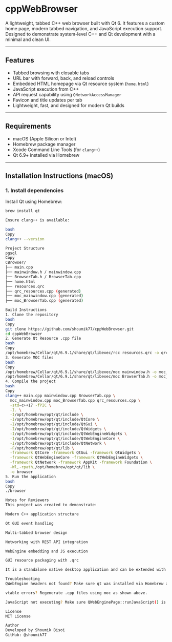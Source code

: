 # cppWebBrowser

A lightweight, tabbed C++ web browser built with Qt 6. It features a custom home page, modern tabbed navigation, and JavaScript execution support. Designed to demonstrate system-level C++ and Qt development with a minimal and clean UI.

---

## Features

- Tabbed browsing with closable tabs  
- URL bar with forward, back, and reload controls  
- Embedded HTML homepage via Qt resource system (`home.html`)  
- JavaScript execution from C++  
- API request capability using `QNetworkAccessManager`  
- Favicon and title updates per tab  
- Lightweight, fast, and designed for modern Qt builds

---

## Requirements

- macOS (Apple Silicon or Intel)  
- Homebrew package manager  
- Xcode Command Line Tools (for `clang++`)  
- Qt 6.9+ installed via Homebrew

---

## Installation Instructions (macOS)

### 1. Install dependencies

Install Qt using Homebrew:

```bash
brew install qt

Ensure clang++ is available:

bash
Copy
clang++ --version

Project Structure
pgsql
Copy
CBrowser/
├── main.cpp
├── mainwindow.h / mainwindow.cpp
├── BrowserTab.h / BrowserTab.cpp
├── home.html
├── resources.qrc
├── qrc_resources.cpp (generated)
├── moc_mainwindow.cpp (generated)
├── moc_BrowserTab.cpp (generated)

Build Instructions
1. Clone the repository
bash
Copy
git clone https://github.com/shoumik77/cppWebBrowser.git
cd cppWebBrowser
2. Generate Qt Resource .cpp file
bash
Copy
/opt/homebrew/Cellar/qt/6.9.1/share/qt/libexec/rcc resources.qrc -o qrc_resources.cpp
3. Generate MOC files
bash
Copy
/opt/homebrew/Cellar/qt/6.9.1/share/qt/libexec/moc mainwindow.h -o moc_mainwindow.cpp
/opt/homebrew/Cellar/qt/6.9.1/share/qt/libexec/moc BrowserTab.h -o moc_BrowserTab.cpp
4. Compile the project
bash
Copy
clang++ main.cpp mainwindow.cpp BrowserTab.cpp \
  moc_mainwindow.cpp moc_BrowserTab.cpp qrc_resources.cpp \
  -std=c++17 -fPIC \
  -I. \
  -I/opt/homebrew/opt/qt/include \
  -I/opt/homebrew/opt/qt/include/QtCore \
  -I/opt/homebrew/opt/qt/include/QtGui \
  -I/opt/homebrew/opt/qt/include/QtWidgets \
  -I/opt/homebrew/opt/qt/include/QtWebEngineWidgets \
  -I/opt/homebrew/opt/qt/include/QtWebEngineCore \
  -I/opt/homebrew/opt/qt/include/QtNetwork \
  -F/opt/homebrew/opt/qt/lib \
  -framework QtCore -framework QtGui -framework QtWidgets \
  -framework QtWebEngineCore -framework QtWebEngineWidgets \
  -framework QtNetwork -framework AppKit -framework Foundation \
  -Wl,-rpath,/opt/homebrew/opt/qt/lib \
  -o browser
5. Run the application
bash
Copy
./browser

Notes for Reviewers
This project was created to demonstrate:

Modern C++ application structure

Qt GUI event handling

Multi-tabbed browser design

Networking with REST API integration

WebEngine embedding and JS execution

GUI resource packaging with .qrc

It is a standalone native desktop application and can be extended with features like bookmarks, history, and WebGL support.

Troubleshooting
QWebEngine headers not found? Make sure qt was installed via Homebrew and paths are correct.

vtable errors? Regenerate .cpp files using moc as shown above.

JavaScript not executing? Make sure QWebEnginePage::runJavaScript() is called on the current tab.

License
MIT License

Author
Developed by Shoumik Bisoi
GitHub: @shoumik77